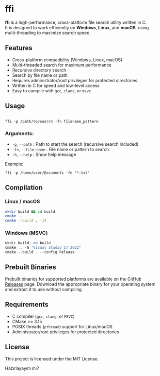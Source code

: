 # ffi

**ffi** is a high-performance, cross-platform file search utility written in C.  
It is designed to work efficiently on **Windows**, **Linux**, and **macOS**, using multi-threading to maximize search speed.

## Features

- Cross-platform compatibility (Windows, Linux, macOS)
- Multi-threaded search for maximum performance
- Recursive directory search
- Search by file name or path
- Requires administrator/root privileges for protected directories
- Written in C for speed and low-level access
- Easy to compile with `gcc`, `clang`, or `msvc`

## Usage

```

ffi -p /path/to/search -fn filename_pattern

```

### Arguments:

- `-p`, `--path` : Path to start the search (recursive search included)
- `-fn`, `--file-name` : File name or pattern to search
- `-h`, `--help` : Show help message

Example:
```
ffi -p /home/user/Documents -fn "*.txt"
```

## Compilation

### Linux / macOS
```bash
mkdir build && cd build
cmake ..
cmake --build . -j4
```

### Windows (MSVC)

```powershell
mkdir build; cd build
cmake .. -G "Visual Studio 17 2022"
cmake --build . --config Release
```

## Prebuilt Binaries

Prebuilt binaries for supported platforms are available on the [GitHub Releases](https://github.com/yourusername/ffi/releases) page.
Download the appropriate binary for your operating system and extract it to use without compiling.

## Requirements

* C compiler (`gcc`, `clang`, or `MSVC`)
* CMake >= 3.15
* POSIX threads (`pthread`) support for Linux/macOS
* Administrator/root privileges for protected directories

## License

This project is licensed under the MIT License.

Hazırlayayım mı?
```
